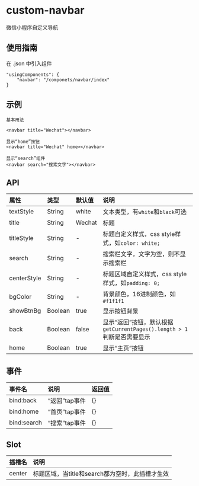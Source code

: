 # custom-navbar
微信小程序自定义导航

## 使用指南

在 .json 中引入组件

```
"usingComponents": {
    "navbar": "/componets/navbar/index"
}
```

## 示例

```
基本用法

<navbar title="Wechat"></navbar>

显示“home”按钮
<navbar title="Wechat" home></navbar>

显示“search”组件
<navbar search="搜索文字"></navbar>
```

## API

属性 | 类型 | 默认值 | 说明
:-- | :-- | :-- | :--
textStyle | String | white | 文本类型，有`white`和`black`可选
title | String | Wechat | 标题
titleStyle | String | - | 标题自定义样式，css style样式，如`color: white;`
search | String | - | 搜索栏文字，文字为空，则不显示搜索栏
centerStyle | String | - | 标题区域自定义样式，css style样式，如`padding: 0;`
bgColor | String | - | 背景颜色，16进制颜色，如`#f1f1f1`
showBtnBg | Boolean | true | 显示按钮背景
back | Boolean | false | 显示“返回”按钮，默认根据`getCurrentPages().length > 1`判断是否需要显示
home | Boolean | true | 显示“主页”按钮


## 事件

事件名 | 说明 | 返回值
:-- | :-- | :--
bind:back | “返回”tap事件 | {}
bind:home | “首页”tap事件 | {}
bind:search | “搜索”tap事件 | {}


## Slot

插槽名 | 说明
:-- | :--
center | 标题区域，当title和search都为空时，此插槽才生效
